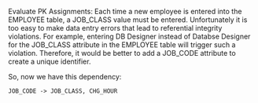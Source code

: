 Evaluate PK Assignments: Each time a new employee is entered into the EMPLOYEE table, a JOB_CLASS value must be entered. Unfortunately it is too easy to make data entry errors that lead to referential integrity violations. For example, entering DB Designer instead of Databse Designer for the JOB_CLASS attribute in the EMPLOYEE table will trigger such a violation. Therefore, it would be better to add a JOB_CODE attribute to create a unique identifier.

So, now we have this dependency:
```
JOB_CODE -> JOB_CLASS, CHG_HOUR
```



